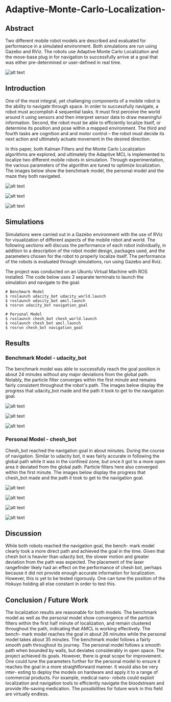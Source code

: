 # Adaptive-Monte-Carlo-Localization-
## Abstract

Two different mobile robot models are described and evaluated for performance in a simulated environment. Both simulations are run using Gazebo and RViz. The robots use Adaptive Monte Carlo Localization and the move-base plug in for navigation to successfully arrive at a goal that was either pre-determined or user-defined in real time.

[image_1]: ./images/overview.png
![alt text][image_1]

## Introduction

One of the most integral, yet challenging components of a mobile robot is the ability to navigate through space. In order to successfully navigate, a robot must accomplish 4 sequential tasks. It must first perceive the world around it using sensors and then interpret sensor data to draw meaningful information. Second, the robot must be able to efficiently localize itself, or determine its position and pose within a mapped environment. The third and fourth tasks are cognition and and motor control – the robot must decide its next action and ultimately actuate movement in the desired direction.

In this paper, both Kalman Filters and the Monte Carlo Localization algorithms are explored, and ultimately the Adaptive MCL is implemented to localize two different mobile robots in simulation. Through experimentation, the various parameters of the algorithm are tuned to optimize localization. The images below show the benchmark model, the personal model and the maze they both navigated. 

[image_2]: ./images/benchmark.png
![alt text][image_2]

[image_3]: ./images/personal.png
![alt text][image_3]

[image_4]: ./images/maze.png
![alt text][image_4]

## Simulations 

Simulations were carried out in a Gazebo environment with the use of RViz for visualization of different aspects of the mobile robot and world. The following sections will discuss the performance of each robot individually, in addition to a description of the robot model design, packages used, and the parameters chosen for the robot to properly localize itself. The performance of the robots is evaluated through simulations, run using Gazebo and Rviz.

The project was conducted on an Ubuntu Virtual Machine with ROS installed. The code below uses 3 separate terminals to launch the simulation and navigate to the goal:

```
# Benchmark Model
$ roslaunch udacity_bot udacity_world.launch
$ roslaunch udacity_bot amcl.launch
$ rosrun udacity_bot navigation_goal
```

```
# Personal Model
$ roslaunch chesh_bot chesh_world.launch
$ roslaunch chesh_bot amcl.launch
$ rosrun chesh_bot navigation_goal
```

## Results 
### Benchmark Model - udacity_bot
The benchmark model was able to successfully reach the goal position in about 24 minutes without any major deviations from the global path. Notably, the particle filter converges within the first minute and remains fairly consistent throughout the robot's path. The images below display the progress that udacity\_bot made and the path it took to get to the navigation goal. 

[image_5]: ./images/b1.png
![alt text][image_5]

[image_6]: ./images/b2.png
![alt text][image_6]

[image_7]: ./images/b3.png
![alt text][image_7]

### Personal Model - chesh_bot
Chesh_bot reached the navigation goal in about minutes. During the course of navigation. Similar to udacity bot, it was fairly accurate in following the global path while it was in the confined zone, but once it got to a more open area it deviated from the global path. Particle filters here also converged within the first minute. The images below display the progress that chesh_bot made and the path it took to get to the navigation goal.

[image_8]: ./images/p1.png
![alt text][image_8]

[image_9]: ./images/p2.png
![alt text][image_9]

[image_10]: ./images/p3.png
![alt text][image_10]

[image_11]: ./images/p4.png
![alt text][image_11]

## Discussion

While both robots reached the navigation goal, the bench- mark model clearly took a more direct path and achieved the goal in the time. Given that chesh bot is heavier than udacity bot, the slower motion and greater deviation from the path was expected.
The placement of the laser rangefinder likely had an effect on the performance of chesh bot, perhaps because it did not provide enough accurate information for localization. However, this is yet to be tested rigorously. One can tune the position of the Hokuyo holding all else constant in order to test this.

## Conclusion / Future Work

The localization results are reasonable for both models. The benchmark model as well as the personal model show convergence of the particle filters within the first half minute of localization, and remain clustered throughout the path, indicating that AMCL is working effectively. The bench- mark model reaches the goal in about 26 minutes while the personal model takes about 35 minutes. The benchmark model follows a fairly smooth path throughout its journey. The personal model follows a smooth path when bounded by walls, but deviates considerably in open space.
The project achieved its goals. However, there is great scope for improvement. One could tune the parameters further for the personal model to ensure it reaches the goal in a more straightforward manner. It would also be very inter- esting to deploy the models on hardware and apply it to a range of commercial products. For example, medical nano- robots could exploit localization and navigation tools to efficiently navigate the bloodstream and provide life-saving medication. The possibilities for future work in this field are virtually endless.
